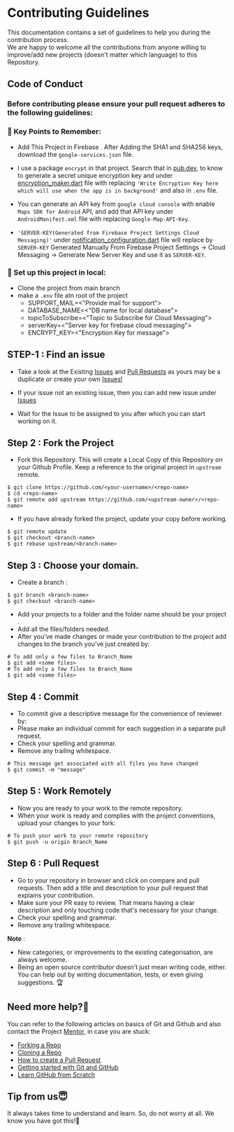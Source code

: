 # Contributing Guidelines  

This documentation contains a set of guidelines to help you during the contribution process.   
We are happy to welcome all the contributions from anyone willing to improve/add new projects (doesn't matter which language) to this Repository.

Code of Conduct
---------------

### Before contributing please ensure your **pull request** adheres to the following guidelines:

### 🎯 Key Points to Remember:

- Add This Project in Firebase . After Adding the SHA1 and SHA256 keys, download the `google-services.json` file. </br>


- I use a package `encrypt` in that project. Search that in [pub.dev](https://pub.dev/packages/encrypt), to know to generate a secret unique encryption key and under [encryption_maker.dart](https://github.com/SamarpanCoder2002/Generation/blob/main/lib/BackendAndDatabaseManager/global_controller/encrytion_maker.dart) file with replacing `'Write Encryption Key here which will use when the app is in background'` and also in `.env` file.</br>


- You can generate an API key from `google cloud console` with enable `Maps SDK for Android` API, and add that API key under `AndroidManifest.xml` file with replacing `Google-Map-API-Key`.</br>


- `'SERVER-KEY(Generated from Firebase Project Settings Cloud Messaging)'` under [notification_configuration.dart](https://github.com/SamarpanCoder2002/Generation/blob/main/lib/BackendAndDatabaseManager/general_services/notification_configuration.dart) file will replace by `SERVER-KEY` Generated Manually From Firebase Project Settings -> Cloud Messaging -> Generate New Server Key and use it as `SERVER-KEY`.</br>

### 🎯 Set up this project in local:

- Clone the project from main branch
- make a `.env` file atn root of the project
  - SUPPORT_MAIL=<"Provide mail for support">
  - DATABASE_NAME=<"DB name for local database">
  - topicToSubscribe=<"Topic to Subscribe for Cloud Messaging">
  - serverKey=<"Server key for firebase cloud messaging">
  - ENCRYPT_KEY=<"Encryption Key for message">
       
 
## STEP-1 : Find an issue
  - Take a look at the Existing [Issues](https://github.com/SamarpanCoder2002/Generation/issues) and [Pull Requests](https://github.com/SamarpanCoder2002/Generation/pulls) as yours may be a duplicate  or create your own [Issues!](https://github.com/SamarpanCoder2002/Generation/issues) 

  - If your issue not an existing issue, then you can add new issue under [Issues](https://github.com/SamarpanCoder2002/Generation/issues)
  
  - Wait for the Issue to be assigned to you after which you can start working on it.
 
  
## Step 2 : Fork the Project  
- Fork this Repository. This will create a Local Copy of this Repository on your Github Profile. Keep a reference to the original project in `upstream` remote.  
 ```  
 $ git clone https://github.com/<your-username>/<repo-name>  
 $ cd <repo-name>  
 $ git remote add upstream https://github.com/<upstream-owner>/<repo-name>  
 ```  
 
- If you have already forked the project, update your copy before working.  
 ```  
 $ git remote update  
 $ git checkout <branch-name>  
 $ git rebase upstream/<branch-name>  
 ```  
 
 ## Step 3 : Choose your domain.
- Create a branch  :
 ``` 
 $ git branch <branch-name>
 $ git checkout <branch-name>

  ```
 
- Add your projects to a folder and the folder name should be your project .   
- Add all the files/folders needed.  
- After you've made changes or made your contribution to the project add changes to the branch you've just created by:
 ```
 # To add only a few files to Branch_Name
 $ git add <some files>
 # To add only a few files to Branch_Name
 $ git add <some files>
  ```
  
 
## Step 4 : Commit  
- To commit give a descriptive message for the convenience of reviewer by:  
- Please make an individual commit for each suggestion in a separate pull request.
- Check your spelling and grammar.
- Remove any trailing whitespace.
```
# This message get associated with all files you have changed  
$ git commit -m "message"  
```  

## Step 5 : Work Remotely  
- Now you are ready to your work to the remote repository.  
- When your work is ready and complies with the project conventions, upload your changes to your fork:  
  
 ```  
 # To push your work to your remote repository  
 $ git push -u origin Branch_Name  
 ```
 
 ## Step 6 : Pull Request  
- Go to your repository in browser and click on compare and pull requests. Then add a title and description to your pull request that explains your contribution.  
- Make sure your PR easy to review. That means having a clear description and only touching code that's necessary for your change.
- Check your spelling and grammar.
- Remove any trailing whitespace.

**Note** :
  - New categories, or improvements to the existing categorisation, are always welcome.
  - Being an open source contributor doesn't just mean writing code, either. You can help out by writing documentation, tests, or even giving suggestions. 🏆
  
## Need more help?🤔  
You can refer to the following articles on basics of Git and Github and also contact the Project [Mentor](https://github.com/Kushal997-das/), in case you are stuck:  
- [Forking a Repo](https://help.github.com/en/github/getting-started-with-github/fork-a-repo)  
- [Cloning a Repo](https://help.github.com/en/desktop/contributing-to-projects/creating-an-issue-or-pull-request)  
- [How to create a Pull Request](https://opensource.com/article/19/7/create-pull-request-github)  
- [Getting started with Git and GitHub](https://towardsdatascience.com/getting-started-with-git-and-github-6fcd0f2d4ac6)  
- [Learn GitHub from Scratch](https://www.youtube.com/watch?v=BCQHnlnPusY&list=PLozRqGzj97d02YjR5JVqDwN2K0cAiT7VK)  
  
Tip from us😇
-------------
It always takes time to understand and learn. So, do not worry at all. We know you have got this!💪
